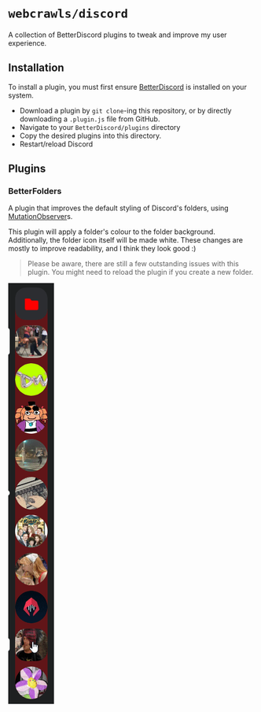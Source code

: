 # `webcrawls/discord`

A collection of BetterDiscord plugins to tweak and improve my user experience.

## Installation

To install a plugin, you must first ensure [BetterDiscord](#) is installed on your system.

- Download a plugin by `git clone`-ing this repository, or by directly downloading a `.plugin.js` file from GitHub.
- Navigate to your `BetterDiscord/plugins` directory
- Copy the desired plugins into this directory.
- Restart/reload Discord

## Plugins

### BetterFolders

A plugin that improves the default styling of Discord's folders,
using [MutationObserver](https://developer.mozilla.org/en-US/docs/Web/API/MutationObserver)s.

This plugin will apply a folder's colour to the folder background. Additionally, the folder icon itself will be made
white. These changes are mostly to improve readability, and I think they look good :)

> Please be aware, there are still a few outstanding issues with this plugin.
> You might need to reload the plugin if you create a new folder.

![Demo gif](/assets/better-folders.gif)